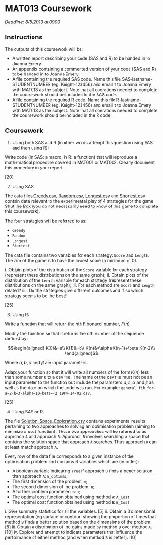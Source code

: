 # MAT013 Coursework

*Deadline: 8/5/2013 at 0900*

## Instructions

The outputs of this coursework will be:

- A written report describing your code (SAS and R) to be handed in to Joanna Emery.
- An appendix containing a commented version of your code (SAS and R) to be handed in to Joanna Emery.
- A file containing the required SAS code. Name this file SAS-lastname-STUDENTNUMBER (eg. Knight-123456) and email it to Joanna Emery with MAT013 as the subject. Note that all operations needed to complete the coursework should be included in the SAS code.
- A file containing the required R code. Name this file R-lastname-STUDENTNUMBER (eg. Knight-123456) and email it to Joanna Emery with MAT013 as the subject. Note that all operations needed to complete the coursework should be included in the R code.

## Coursework

1. Using both SAS and R (in other words attempt this question using SAS and then using R):

Write code (in SAS: a macro, in R: a function) that will reproduce a mathematical procedure covered in MAT001 or MAT002. Clearly document this procedure in your report.

[20]

2. Using SAS:

The data files [Greedy.csv](Data/Greedy.csv), [Random.csv](Data/Random.csv), [Longest.csv](Data/Longest.csv) and [Shortest.csv](Data/Shortest.csv) contain data relevant to the experimental play of 4 strategies for the game [Shut the Box](http://en.wikipedia.org/wiki/Shut_the_Box) (you do not necessarily need to know of this game to complete this coursework).

The four strategies will be referred to as:

- `Greedy`
- `Random`
- `Longest`
- `Shortest`

The data file contains two variables for each strategy: `Score` and `Length`. The aim of the game is to have the lowest score (a minimum of 0).


i. Obtain plots of the distribution of the `Score` variable for each strategy (represent these distributions on the same graph);
ii. Obtain plots of the distribution of the `Length` variable for each strategy (represent these distributions on the same graph);
iii. For each method are `Score` and `Length` related?
iiii. Do the strategies give different outcomes and if so which strategy seems to be the best?

[25]

3. Using R:

Write a function that will return the $n$th [Fibonacci number](http://en.wikipedia.org/wiki/Fibonacci_number), $F(n)$.

Modify the function so that it returns the $n$th number of the sequence defined by:

$$\begin{aligned}
K(0)&=a\\
K(1)&=b\\
K(n)&=\alpha K(n-1)+\beta K(n-2)\\
\end{aligned}$$

Where $a,b,\alpha$ and $\beta$ are input parameters.

Adapt your function so that it will write all numbers of the form $K(n)$ less than some number $k$ to a csv file. The name of the csv file must not be an input parameter to the function but include the parameters $a,b,\alpha$ and $\beta$ as well as the date on which the code was run. For example: `general_fib_for-a=2-b=3-alpha=10-beta=-2_1984-14-02.csv`.

[25]

4. Using SAS or R.

The file [Solution_Space_Exploration.csv](Data/Solution_Space_Exploration.csv) contains experimental results pertaining to two approaches to solving an optimisation problem (aiming to minimize a cost function). These two approaches will be referred to as approach `A` and approach `B`. Approach `B` involves searching a space that contains the solution space that approach `A` searches. Thus approach `B` can at least match approach `A`.

Every row of the data file corresponds to a given instance of the optimisation problem and contains 6 variables which are (in order):

- A boolean variable indicating `True` if approach `B` finds a better solution than approach `A`: `B_optimal`;
- The first dimension of the problem: `m`;
- The second dimension of the problem: `n`;
- A further problem parameter: `tau`;
- The optimal cost function obtained using method `A`: `A_Cost`;
- The optimal cost function obtained using method `B`: `B_Cost`;

i. Give summary statistics for all the variables.
[5]
ii. Obtain a 3 dimensional representation (eg surface or contour) showing the proportion of times that method `B` finds a better solution based on the dimensions of the problem.
[5]
iii. Obtain a distribution of the gains made by method `B` over method `A`.
[10]
iv. Explore and attempt to indicate parameters that influence the performance of either method (and when method `B` is better).
[10]
